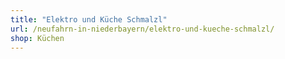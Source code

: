 ```yaml
---
title: "Elektro und Küche Schmalzl"
url: /neufahrn-in-niederbayern/elektro-und-kueche-schmalzl/
shop: Küchen
---
```


